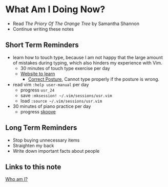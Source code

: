 # What Am I Doing Now?

- Read _The Priory Of The Orange Tree_ by Samantha Shannon
- Continue writing these notes

## Short Term Reminders

- learn how to touch type, because I am not happy that the large amount of mistakes during typing, which also hinders my experience with Vim.
  - 30 minutes of touch type exercise per day
  - [Website to learn](https://www.edclub.com/signin)
    - [Correct Posture](https://ergonomictrends.com/proper-ergonomic-typing-posture-at-computer/), Cannot type properly if the posture is wrong.
- read vim `:help user-manual` per day
  - progress `usr_24`
  - save `:mksession! ~/.vim/sessions/usr.vim`
  - load `:source ~/.vim/sessions/usr.vim`
- 30 minutes of piano practice per day
  - progress [skoove](https://www.skoove.com/en/app/lesson/37)

## Long Term Reminders

- Stop buying unnecessary items
- Straighten my back
- Write down important facts about people

## Links to this note

[Who am I?](index.md)
